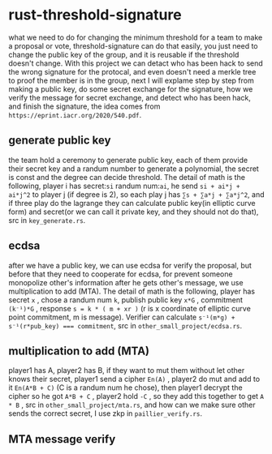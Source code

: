# rust-threshold-signature
   what we need to do for changing the minimum threshold for a team to make a proposal or vote, threshold-signature can do that easily, you just need to change the public key of the group, and it is reusable if the threshold doesn't change. With this project we can detact who has been hack to send the wrong signature for the protocal, and even doesn't need a merkle tree to proof the member is in the group, next I will explame step by step from making a public key, do some secret exchange for the signature, how we verify the message for secret exchange, and detect who has been hack, and finish the signature, the idea comes from ````https://eprint.iacr.org/2020/540.pdf````.
   
## generate public key
  the team hold a ceremony to generate public key, each of them provide their secret key and a randum number to generate a polynomial, the secret is const and the degree can decide threshold. 
  The detail of math is the following, player i has secret:````si```` randum num:````ai````, he send ````si + ai*j + ai*j^2```` to player j (if degree is 2), so each play j has ````∑s + ∑a*j + ∑a*j^2````, and if three play do the lagrange they can calculate public key(in elliptic curve form) and secret(or we can call it private key, and they should not do that), src in ````key_generate.rs````.
  
## ecdsa
  after we have a public key, we can use ecdsa for verify the proposal, but before that they need to cooperate for ecdsa, for prevent someone monopolize other's information after he gets other's message, we use multiplication to add (MTA).
  The detail of math is the following, player has secret ````x```` , chose a randum num ````k````, publish public key ````x*G```` , commitment ````(k⁻¹)*G```` , response ````s = k * ( m + xr )```` (r is x coordinate of elliptic curve point commitment, m is message). Verifier can calculate ````s⁻¹(m*g) + s⁻¹(r*pub_key) === commitment````, src in ````other_small_project/ecdsa.rs````.

## multiplication to add (MTA)
  player1 has A, player2 has B, if they want to mut them without let other knows their secret, player1 send a cipher ````En(A)```` , player2 do mut and add to it ````En(A*B + C)```` (C is a randum num he chose), then player1 decrypt the cipher so he got ````A*B + C```` , player2 hold ````-C```` , so they add this together to get ````A * B```` , src in ````other_small_project/mta.rs````, and how can we make sure other sends the correct secret, I use zkp in ````paillier_verify.rs````.

## MTA message verify
  
